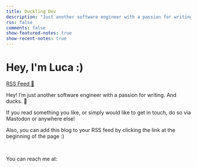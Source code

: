 ```yaml
---
title: Duckling Dev
description: "Just another software engineer with a passion for writing. And ducks. 🦆"
rss: false
comments: false
show-featured-notes: true
show-recent-notes: true
---
```

# Hey, I'm Luca :)

[RSS Feed 📡](/index.xml)

Hey! I’m just another software engineer with a passion for writing.
And ducks. 🦆

If you read something you like, or simply would like to get in touch, do so via Mastodon or anywhere else!

Also, you can add this blog to your RSS feed by clicking the link at the beginning of the page :)

<br>

You can reach me at: 
<a href="https://github.com/lucabello"><span class="iconify-inline bigger-icon color-hover" data-icon="mdi:github"></span></a>
<a href="https://github.com/lucabello"><span class="iconify-inline bigger-icon color-hover" data-icon="mdi:linkedin"></span></a>
<a href="https://github.com/lucabello"><span class="iconify-inline bigger-icon color-hover" data-icon="mdi:mastodon"></span></a>


